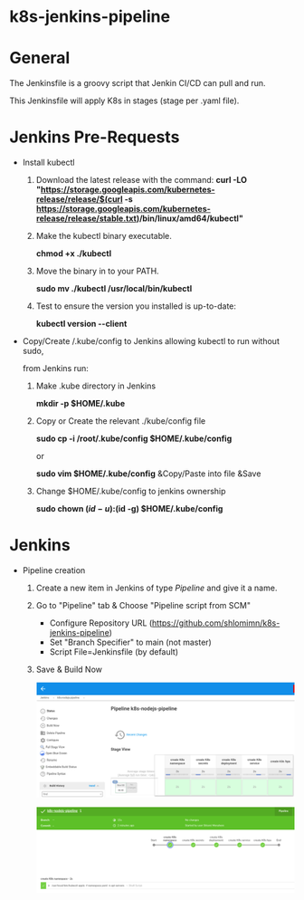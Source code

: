 # k8s-jenkins-pipeline

# General
The Jenkinsfile is a groovy script that Jenkin CI/CD can pull and run.

This Jenkinsfile will apply K8s in stages (stage per .yaml file).

# Jenkins Pre-Requests
  * Install kubectl
    1. Download the latest release with the command:
       **curl -LO "https://storage.googleapis.com/kubernetes-release/release/$(curl -s https://storage.googleapis.com/kubernetes-release/release/stable.txt)/bin/linux/amd64/kubectl"**
    
    2. Make the kubectl binary executable.
    
       **chmod +x ./kubectl**
    
    3. Move the binary in to your PATH.
    
       **sudo mv ./kubectl /usr/local/bin/kubectl**
       
    4. Test to ensure the version you installed is up-to-date:
    
       **kubectl version --client**


  * Copy/Create /.kube/config to Jenkins allowing kubectl to run without sudo, 
  
    from Jenkins run:
    1. Make .kube directory in Jenkins
    
       **mkdir -p $HOME/.kube**
       
    2. Copy or Create the relevant ./kube/config file
    
       **sudo cp -i /root/.kube/config $HOME/.kube/config**
       
       or
       
       **sudo vim $HOME/.kube/config**
       &Copy/Paste into file &Save
    
    3. Change $HOME/.kube/config to jenkins ownership
    
       **sudo chown $(id -u):$(id -g) $HOME/.kube/config**

# Jenkins 
  * Pipeline creation
    1. Create a new item in Jenkins of type *Pipeline* and give it a name.
    
    2. Go to "Pipeline" tab & Choose "Pipeline script from SCM"
       * Configure Repository URL (https://github.com/shlomimn/k8s-jenkins-pipeline)
       * Set "Branch Specifier" to main (not master)
       * Script File=Jenkinsfile (by default)
       
    3. Save & Build Now

       <img src="images/Screenshot from Jenkins.png"/><br/>
         
       <img src="images/Screenshot from blue-ocean.png"/>
